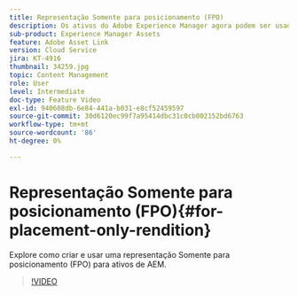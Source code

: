 ```yaml
---
title: Representação Somente para posicionamento (FPO)
description: Os ativos do Adobe Experience Manager agora podem ser usados por designers e usuários criativos em seus aplicativos favoritos de desktop do Adobe Creative Cloud. A extensão Adobe Asset Link para o Adobe Creative Cloud Enterprise estende a capacidade de pesquisar e navegar, classificar, visualizar, carregar ativos, fazer check-out, modificar, fazer check-in e exibir metadados de ativos AEM em ferramentas do Creative Cloud, como Adobe Photoshop, InDesign e Illustrator.
sub-product: Experience Manager Assets
feature: Adobe Asset Link
version: Cloud Service
jira: KT-4916
thumbnail: 34259.jpg
topic: Content Management
role: User
level: Intermediate
doc-type: Feature Video
exl-id: 940608db-6e84-441a-b031-e8cf52459597
source-git-commit: 30d6120ec99f7a95414dbc31c0cb002152bd6763
workflow-type: tm+mt
source-wordcount: '86'
ht-degree: 0%

---
```


# Representação Somente para posicionamento (FPO){#for-placement-only-rendition}

Explore como criar e usar uma representação Somente para posicionamento (FPO) para ativos de AEM.

>[!VIDEO](https://video.tv.adobe.com/v/34259?quality=12&learn=on)
